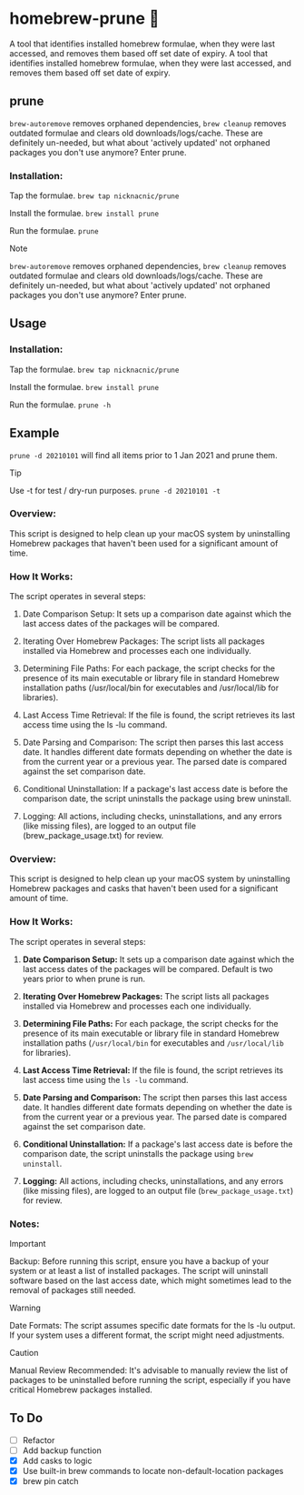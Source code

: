 # homebrew-prune 🍺
A tool that identifies installed homebrew formulae, when they were last accessed, and removes them based off set date of expiry. 
A tool that identifies installed homebrew formulae, when they were last accessed, and removes them based off set date of expiry. 

## prune
```brew-autoremove``` removes orphaned dependencies, ```brew cleanup``` removes outdated formulae and clears old downloads/logs/cache. These are definitely un-needed, but what about 'actively updated' not orphaned packages you don't use anymore? Enter prune.

### Installation:
Tap the formulae.
```brew tap nicknacnic/prune```

Install the formulae.
```brew install prune```

Run the formulae.
```prune```

> [!NOTE]
> ```brew-autoremove``` removes orphaned dependencies, ```brew cleanup``` removes outdated formulae and clears old downloads/logs/cache. These are definitely un-needed, but what about 'actively updated' not orphaned packages you don't use anymore? Enter prune.

## Usage

### Installation:
Tap the formulae.
```brew tap nicknacnic/prune```

Install the formulae.
```brew install prune```

Run the formulae.
```prune -h```

## Example
```prune -d 20210101``` will find all items prior to 1 Jan 2021 and prune them. 

> [!TIP]
> Use -t for test / dry-run purposes. ```prune -d 20210101 -t```
### Overview:
This script is designed to help clean up your macOS system by uninstalling Homebrew packages that haven't been used for a significant amount of time. 

### How It Works:
The script operates in several steps:

1. Date Comparison Setup: It sets up a comparison date against which the last access dates of the packages will be compared.

2. Iterating Over Homebrew Packages: The script lists all packages installed via Homebrew and processes each one individually.

3. Determining File Paths: For each package, the script checks for the presence of its main executable or library file in standard Homebrew installation paths (/usr/local/bin for executables and /usr/local/lib for libraries).

5. Last Access Time Retrieval: If the file is found, the script retrieves its last access time using the ls -lu command.

6. Date Parsing and Comparison: The script then parses this last access date. It handles different date formats depending on whether the date is from the current year or a previous year. The parsed date is compared against the set comparison date.

7. Conditional Uninstallation: If a package's last access date is before the comparison date, the script uninstalls the package using brew uninstall.

8. Logging: All actions, including checks, uninstallations, and any errors (like missing files), are logged to an output file (brew_package_usage.txt) for review.

### Overview:
This script is designed to help clean up your macOS system by uninstalling Homebrew packages and casks that haven't been used for a significant amount of time.

### How It Works:
The script operates in several steps:

1. **Date Comparison Setup:** It sets up a comparison date against which the last access dates of the packages will be compared. Default is two years prior to when prune is run.

2. **Iterating Over Homebrew Packages:** The script lists all packages installed via Homebrew and processes each one individually.

3. **Determining File Paths:** For each package, the script checks for the presence of its main executable or library file in standard Homebrew installation paths (`/usr/local/bin` for executables and `/usr/local/lib` for libraries).

4. **Last Access Time Retrieval:** If the file is found, the script retrieves its last access time using the `ls -lu` command.

5. **Date Parsing and Comparison:** The script then parses this last access date. It handles different date formats depending on whether the date is from the current year or a previous year. The parsed date is compared against the set comparison date.

6. **Conditional Uninstallation:** If a package's last access date is before the comparison date, the script uninstalls the package using `brew uninstall`.

7. **Logging:** All actions, including checks, uninstallations, and any errors (like missing files), are logged to an output file (`brew_package_usage.txt`) for review.

### Notes:
> [!IMPORTANT]
> Backup: Before running this script, ensure you have a backup of your system or at least a list of installed packages. The script will uninstall software based on the last access date, which might sometimes lead to the removal of packages still needed.

> [!WARNING]
> Date Formats: The script assumes specific date formats for the ls -lu output. If your system uses a different format, the script might need adjustments.

> [!CAUTION]
> Manual Review Recommended: It's advisable to manually review the list of packages to be uninstalled before running the script, especially if you have critical Homebrew packages installed.

## To Do
- [ ] Refactor
- [ ] Add backup function
- [X] Add casks to logic 
- [X] Use built-in brew commands to locate non-default-location packages
- [X] brew pin catch
